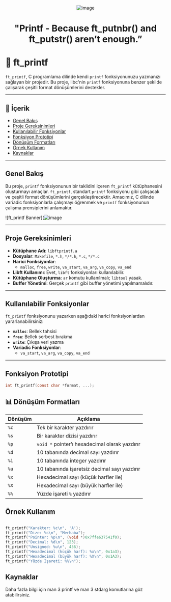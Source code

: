 <div align="center">

![image](https://github.com/user-attachments/assets/7767d343-54d3-429b-93be-9f2194904876)

# "Printf - Because ft_putnbr() and ft_putstr() aren’t enough.”

</div>

# 🌟 ft_printf

`ft_printf`, C programlama dilinde kendi `printf` fonksiyonunuzu yazmanızı sağlayan bir projedir. Bu proje, libc'nin `printf` fonksiyonuna benzer şekilde çalışarak çeşitli format dönüşümlerini destekler.

---

## 📜 İçerik
- [Genel Bakış](#genel-bakış)
- [Proje Gereksinimleri](#proje-gereksinimleri)
- [Kullanılabilir Fonksiyonlar](#kullanılabilir-fonksiyonlar)
- [Fonksiyon Prototipi](#fonksiyon-prototipi)
- [Dönüşüm Formatları](#dönüşüm-formatları)
- [Örnek Kullanım](#örnek-kullanım)
- [Kaynaklar](#kaynaklar)

---

## Genel Bakış

  Bu proje, `printf` fonksiyonunun bir taklidini içeren `ft_printf` kütüphanesini oluşturmayı amaçlar. `ft_printf`, standart `printf` fonksiyonu gibi çalışacak ve çeşitli format dönüşümlerini gerçekleştirecektir. Amacımız, C dilinde variadic fonksiyonlarla çalışmayı öğrenmek ve `printf` fonksiyonunun çalışma prensiplerini anlamaktır.

![ft_printf Banner](![image](https://github.com/user-attachments/assets/b37e5f1b-5a98-4b8c-ac08-6b6f2b50ab37)

---

## Proje Gereksinimleri

  - **Kütüphane Adı**: `libftprintf.a`
  - **Dosyalar**: `Makefile`, `*.h`, `*/*.h`, `*.c`, `*/*.c`
  - **Harici Fonksiyonlar**: 
    - `malloc`, `free`, `write`, `va_start`, `va_arg`, `va_copy`, `va_end`
  - **Libft Kullanımı**: Evet, `libft` fonksiyonları kullanılabilir.
  - **Kütüphane Oluşturma**: `ar` komutu kullanılmalı; `libtool` yasak.
  - **Buffer Yönetimi**: Gerçek `printf` gibi buffer yönetimi yapılmamalıdır.
    
---

## Kullanılabilir Fonksiyonlar
`ft_printf` fonksiyonunu yazarken aşağıdaki harici fonksiyonlardan yararlanabilirsiniz:
- **`malloc`**: Bellek tahsisi
- **`free`**: Bellek serbest bırakma
- **`write`**: Çıkışa veri yazma
- **Variadic Fonksiyonlar**:
  - `va_start`, `va_arg`, `va_copy`, `va_end`

---

## Fonksiyon Prototipi
```c
int ft_printf(const char *format, ...);
```

## 📊 Dönüşüm Formatları

| **Dönüşüm** | **Açıklama**                                           |
|-------------|--------------------------------------------------------|
| `%c`        | Tek bir karakter yazdırır                              |
| `%s`        | Bir karakter dizisi yazdırır                           |
| `%p`        | `void *` pointer’ı hexadecimal olarak yazdırır         |
| `%d`        | 10 tabanında decimal sayı yazdırır                     |
| `%i`        | 10 tabanında integer yazdırır                          |
| `%u`        | 10 tabanında işaretsiz decimal sayı yazdırır           |
| `%x`        | Hexadecimal sayı (küçük harfler ile)                   |
| `%X`        | Hexadecimal sayı (büyük harfler ile)                   |
| `%%`        | Yüzde işareti `%` yazdırır                             |

## Örnek Kullanım

```c

ft_printf("Karakter: %c\n", 'A');
ft_printf("Dize: %s\n", "Merhaba");
ft_printf("Pointer: %p\n", (void *)0x7ffe637541f0);
ft_printf("Decimal: %d\n", 123);
ft_printf("Unsigned: %u\n", 456);
ft_printf("Hexadecimal (küçük harf): %x\n", 0x1a3);
ft_printf("Hexadecimal (büyük harf): %X\n", 0x1A3);
ft_printf("Yüzde İşareti: %%\n");

````

## Kaynaklar

Daha fazla bilgi için man 3 printf ve man 3 stdarg komutlarına göz atabilirsiniz.

